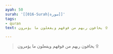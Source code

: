 ```yaml
---
ayah: 50
surah: '[[016-Surah|سورة]]'
tags:
- quran
text: يخافون ربهم من فوقهم ويفعلون ما يؤمرون ۩

---
```

> يخافون ربهم من فوقهم ويفعلون ما يؤمرون ۩
